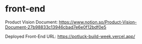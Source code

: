 # front-end

Product Vision Document: https://www.notion.so/Product-Vision-Document-27b98833c13946cbad7e6e0f12bdf0e5

Deployed Front-End URL: https://potluck-build-week.vercel.app/